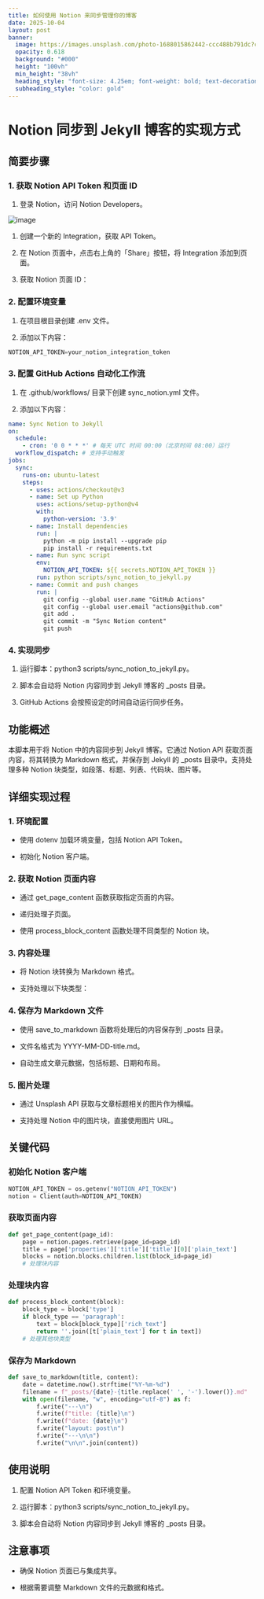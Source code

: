 ```yaml
---
title: 如何使用 Notion 来同步管理你的博客
date: 2025-10-04
layout: post
banner:
  image: https://images.unsplash.com/photo-1688015862442-ccc488b791dc?crop=entropy&cs=tinysrgb&fit=max&fm=jpg&ixid=M3w2OTIwMzJ8MHwxfHJhbmRvbXx8fHx8fHx8fDE3NTk2MDIzNzl8&ixlib=rb-4.1.0&q=80&w=1080
  opacity: 0.618
  background: "#000"
  height: "100vh"
  min_height: "38vh"
  heading_style: "font-size: 4.25em; font-weight: bold; text-decoration: underline"
  subheading_style: "color: gold"
---
```


# Notion 同步到 Jekyll 博客的实现方式

## 简要步骤

### 1. 获取 Notion API Token 和页面 ID

1. 登录 Notion，访问 Notion Developers。

![image](https://prod-files-secure.s3.us-west-2.amazonaws.com/a7a0cc5a-89b9-4cda-8686-1fba0ca52f40/d19c1afe-dea5-4312-9333-786b0ba83054/image.png?X-Amz-Algorithm=AWS4-HMAC-SHA256&X-Amz-Content-Sha256=UNSIGNED-PAYLOAD&X-Amz-Credential=ASIAZI2LB466ZFDE4SOC%2F20251004%2Fus-west-2%2Fs3%2Faws4_request&X-Amz-Date=20251004T182619Z&X-Amz-Expires=3600&X-Amz-Security-Token=IQoJb3JpZ2luX2VjEMn%2F%2F%2F%2F%2F%2F%2F%2F%2F%2FwEaCXVzLXdlc3QtMiJHMEUCIHsffhK6uYl41fvBoTWfKzz1O6XsaC2TmUL6QPYVsWbcAiEAuBrsIvLzavwdW4WAiTGiLbUz9hRU%2Foi9OnHOlBK5hv0q%2FwMIYhAAGgw2Mzc0MjMxODM4MDUiDNFnWJZLdWmWceAdVyrcA7FRGCgX6bL4UwhkJIYJw6YnWtlNUHFCaZXWy%2FYIHfuCiu5DXeoFXReEIxeUMjM72xc3t6i6xR8IQyWBDqnKsg%2F74bZfWr0f7v2cXIJhs7fKr95V16joaWLZCWEUhwdK9Thtdk2IVfXaGUx2za0Ys3YPrCO50QGLIw42V15YX4gABUncMGzkkAtHglL1d3KXpAdRlom24%2BfvUdFTcr5%2Fwkk1TpO9T6MGqXFAmO8GNUD7zQ6v8EcIf6sbMGdLSzGp6xvjuRorh%2BCWxlDEfix4B0Pl6wtci4qGKZ1%2FtbbxOjXJtnpF15KigX8mSap19%2FHDRbDSkAg7ZuAYdGukYsmH1BnE1RrRDwGevfzl%2B1yMO%2BpwjTOtw%2FR2D69ZulRpA1nINJT0vclB%2F%2BOYD2xtapmkMG6lqg3qh7N9C1gTshjM0gf493hRG1wO2QBqvKOKbJ73YvHALKRKtUgfI4%2BDp9UHBIyA0uhV4dneEGHk7p10PkzuQJlD4ZIgmNM7exWEeE0eGGl7V0MTfFVWXPemT82BRcLH31zVp%2FkveZIbaPwg3aNgxvwnlnO6LWhLjy8cE1vweHpwRrMxDtls%2FcMpbUImJEpsXLyO2EaSZlb0enTspaNtUVhcf5tHjJ6PnGqpMLKjhccGOqUB09JLiXgFHke3X5PafTjak5Vq5rU26c1HdFBW1hCKYBMYRPA%2FvxgyypJIKVOp8233ys3lMA%2BERVTrVfwYmSgSCIlLjeIwAWfMgSEZeJDYXopgCJ%2FXJ90YXEdmyYxfI9kMU%2Fab%2FrxU0pVXXozgU9A0x7lSSb9NymTr6nLYjQR%2B3H2Z05O%2BlUPadLk6n7LXS8oGEFa21hBC03Gu0lwDnV3cLP72PdN%2B&X-Amz-Signature=0d38aa2d3907450b3a88254c1de64523026b1e501edbbbd7c5fe84fe349e79ab&X-Amz-SignedHeaders=host&x-amz-checksum-mode=ENABLED&x-id=GetObject)

1. 创建一个新的 Integration，获取 API Token。

1. 在 Notion 页面中，点击右上角的「Share」按钮，将 Integration 添加到页面。

1. 获取 Notion 页面 ID：


### 2. 配置环境变量

1. 在项目根目录创建 .env 文件。

1. 添加以下内容：

```javascript
NOTION_API_TOKEN=your_notion_integration_token
```

### 3. 配置 GitHub Actions 自动化工作流

1. 在 .github/workflows/ 目录下创建 sync_notion.yml 文件。

1. 添加以下内容：

```yaml
name: Sync Notion to Jekyll
on:
  schedule:
    - cron: '0 0 * * *' # 每天 UTC 时间 00:00（北京时间 08:00）运行
  workflow_dispatch: # 支持手动触发
jobs:
  sync:
    runs-on: ubuntu-latest
    steps:
      - uses: actions/checkout@v3
      - name: Set up Python
        uses: actions/setup-python@v4
        with:
          python-version: '3.9'
      - name: Install dependencies
        run: |
          python -m pip install --upgrade pip
          pip install -r requirements.txt
      - name: Run sync script
        env:
          NOTION_API_TOKEN: ${{ secrets.NOTION_API_TOKEN }}
        run: python scripts/sync_notion_to_jekyll.py
      - name: Commit and push changes
        run: |
          git config --global user.name "GitHub Actions"
          git config --global user.email "actions@github.com"
          git add .
          git commit -m "Sync Notion content"
          git push
```

### 4. 实现同步

1. 运行脚本：python3 scripts/sync_notion_to_jekyll.py。

1. 脚本会自动将 Notion 内容同步到 Jekyll 博客的 _posts 目录。

1. GitHub Actions 会按照设定的时间自动运行同步任务。

## 功能概述

本脚本用于将 Notion 中的内容同步到 Jekyll 博客。它通过 Notion API 获取页面内容，将其转换为 Markdown 格式，并保存到 Jekyll 的 _posts 目录中。支持处理多种 Notion 块类型，如段落、标题、列表、代码块、图片等。

## 详细实现过程

### 1. 环境配置

- 使用 dotenv 加载环境变量，包括 Notion API Token。

- 初始化 Notion 客户端。

### 2. 获取 Notion 页面内容

- 通过 get_page_content 函数获取指定页面的内容。

- 递归处理子页面。

- 使用 process_block_content 函数处理不同类型的 Notion 块。

### 3. 内容处理

- 将 Notion 块转换为 Markdown 格式。

- 支持处理以下块类型：


### 4. 保存为 Markdown 文件

- 使用 save_to_markdown 函数将处理后的内容保存到 _posts 目录。

- 文件名格式为 YYYY-MM-DD-title.md。

- 自动生成文章元数据，包括标题、日期和布局。

### 5. 图片处理

- 通过 Unsplash API 获取与文章标题相关的图片作为横幅。

- 支持处理 Notion 中的图片块，直接使用图片 URL。

## 关键代码

### 初始化 Notion 客户端

```python
NOTION_API_TOKEN = os.getenv("NOTION_API_TOKEN")
notion = Client(auth=NOTION_API_TOKEN)
```

### 获取页面内容

```python
def get_page_content(page_id):
    page = notion.pages.retrieve(page_id=page_id)
    title = page['properties']['title']['title'][0]['plain_text']
    blocks = notion.blocks.children.list(block_id=page_id)
    # 处理块内容
```

### 处理块内容

```python
def process_block_content(block):
    block_type = block['type']
    if block_type == 'paragraph':
        text = block[block_type]['rich_text']
        return ''.join([t['plain_text'] for t in text])
    # 处理其他块类型
```

### 保存为 Markdown

```python
def save_to_markdown(title, content):
    date = datetime.now().strftime("%Y-%m-%d")
    filename = f"_posts/{date}-{title.replace(' ', '-').lower()}.md"
    with open(filename, "w", encoding="utf-8") as f:
        f.write("---\n")
        f.write(f"title: {title}\n")
        f.write(f"date: {date}\n")
        f.write("layout: post\n")
        f.write("---\n\n")
        f.write("\n\n".join(content))
```

## 使用说明

1. 配置 Notion API Token 和环境变量。

1. 运行脚本：python3 scripts/sync_notion_to_jekyll.py。

1. 脚本会自动将 Notion 内容同步到 Jekyll 博客的 _posts 目录。

## 注意事项

- 确保 Notion 页面已与集成共享。

- 根据需要调整 Markdown 文件的元数据和格式。